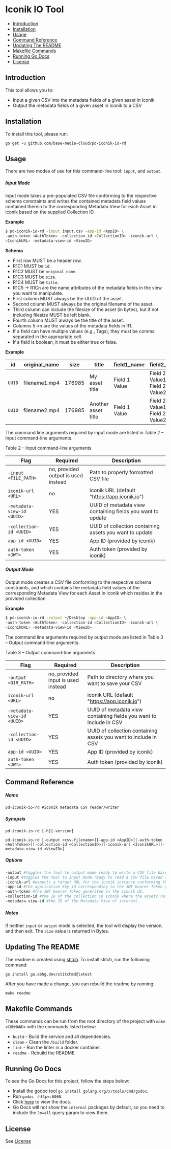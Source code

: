# Iconik IO Tool

- [Introduction](#introduction)
- [Installation](#installation)
- [Usage](#usage)
- [Command Reference](#command-reference)
- [Updating The README](#updating-the-readme)
- [Makefile Commands](#makefile-commands)
- [Running Go Docs](#running-go-docs)
- [License](#license)

## Introduction

This tool allows you to:

- Input a given CSV into the metadata fields of a given asset in Iconik
- Output the metadata fields of a given asset in Iconik to a CSV

## Installation

To install this tool, please run:

`go get -u github.com/base-media-cloud/pd-iconik-io-rd`

## Usage

There are two modes of use for this command-line tool: `input`, and `output`.

##### Input Mode

Input mode takes a pre-populated CSV file conforming to the respective schema constraints and writes the contained metadata field values contained therein to the corresponding Metadata View for each Asset in iconik based on the supplied Collection ID.

<a id="example"></a> **Example**

```bash
$ pd-iconik-io-rd -input input.csv -app-id <AppID> \
-auth-token <AuthToken> -collection-id <CollectionID> -iconik-url \ 
<IconikURL> -metadata-view-id <ViewID>
```

<a id="schema-constraints"></a> **Schema**

- First row MUST be a header row.
- R1C1 MUST be `id`.
- R1C2 MUST be `original_name`.
- R1C3 MUST be `size`.
- R1C4 MUST be `title`.
- R1C5 -> R1Cn are the name attributes of the metadata fields in the view you want to manipulate.
- First column MUST always be the UUID of the asset.
- Second column MUST always be the original filename of the asset.
- Third column can include the filesize of the asset (in bytes), but if not including filesize MUST be left blank.
- Fourth column MUST always be the title of the asset.
- Columns 5->n are the values of the metadata fields in R1.
- If a field can have multiple values (e.g., Tags), they must be comma separated in the appropriate cell.
- If a field is boolean, it must be either true or false.

<a id="example-csv"></a> **Example**

| id     | original_name | size   | title               | field1_name   | field2_name                    | bool_field_name |
|--------|---------------|--------|---------------------|---------------|--------------------------------|-----------------|
| `UUID` | filename1.mp4 | 176985 | My asset title      | Field 1 Value | Field 2 Value1, Field 2 Value2 | `true`          |
| `UUID` | filename2.mp4 | 176985 | Another asset title | Field 1 Value | Field 2 Value1, Field 2 Value2 | `false`         |

The command line arguments required by input mode are listed in Table 2 – Input command-line arguments.

Table 2 – Input command-line arguments

| Flag                       | Required                            | Description                                                |
|----------------------------|-------------------------------------|------------------------------------------------------------|
| `-input <FILE_PATH>`       | no, provided output is used instead | Path to properly formatted CSV file                        |
| `iconik-url <URL>`         | no                                  | iconik URL (default "https://app.iconik.io")               |
| `-metadata-view-id <UUID>` | YES                                 | UUID of metadata view containing fields you want to update |
| `-collection-id <UUID>`    | YES                                 | UUID of collection containing assets you want to update    |
| `app-id <UUID>`            | YES                                 | App ID (provided by iconik)                                |
| `auth-token <JWT>`         | YES                                 | Auth token (provided by iconik)                            |

##### Output Mode

Output mode creates a CSV file conforming to the respective schema constraints, and which contains the metadata field values of the corresponding Metadata View for each Asset in iconik which resides in the provided collection.

<a id="example-1"></a> **Example**

```bash
$ pd-iconik-io-rd -output ~/Desktop -app-id <AppID> \
-auth-token <AuthToken> -collection-id <CollectionID> -iconik-url \ 
<IconikURL> -metadata-view-id <ViewID>
```

The command line arguments required by output mode are listed in Table 3 – Output command-line arguments.

Table 3 – Output command-line arguments

| Flag                       | Required                           | Description                                                        |
|----------------------------|------------------------------------|--------------------------------------------------------------------|
| `-output <DIR_PATH>`       | no, provided input is used instead | Path to directory where you want to save your CSV                  |
| `iconik-url <URL>`         | no                                 | iconik URL (default "https://app.iconik.io")                       |
| `-metadata-view-id <UUID>` | YES                                | UUID of metadata view containing fields you want to include in CSV |
| `-collection-id <UUID>`    | YES                                | UUID of collection containing assets you want to include in CSV    |
| `app-id <UUID>`            | YES                                | App ID (provided by iconik)                                        |
| `auth-token <JWT>`         | YES                                | Auth token (provided by iconik)                                    |

## Command Reference

##### Name

`pd-iconik-io-rd #iconik metadata CSV reader/writer`

##### Synopsis

`pd-iconik-io-rd [-h][-version]`

`pd-iconik-io-rd [-output <csv-filename>][-app-id <AppID>][-auth-token <AuthToken>][-collection-id <CollectionID>][-iconik-url <IconikURL>][-metadata-view-id <ViewID>]`

##### Options

```bash
-output #toggles the tool to output mode ready to write a CSV file based on the supplied flag values.
-input #toggles the tool to input mode ready to read a CSV file based on the supplied flag values.
-iconik-url #expects a target URL for the iconik instance conforming the https URL schema. Default is https://app.iconik.io.
-app-id #the application key id corresponding to the JWT bearer Token generated in the iconik UI.
-auth-token #the JWT bearer Token generated in the iconik UI.
-collection-id #the ID of the collection in iconik where the assets reside.
-metadata-view-id #the ID of the Metadata View of interest.

```

##### Notes

If neither `input` or `output` mode is selected, the tool will display the version, and then exit.
The `size` value is returned in Bytes.

## Updating The README

The readme is created using [stitch](https://github.com/sdomino/stitch). To install stitch, run the following command:

```shell
go install go.abhg.dev/stitchmd@latest
```

After you have made a change, you can rebuild the readme by running:

```shell
make readme
```

## Makefile Commands

These commands can be run from the root directory of the project with `make <COMMAND>` with the commands listed below:

- `build` - Build the service and all dependencies.
- `clean` - Clean the `/build` folder.
- `lint` - Run the linter in a docker container.
- `readme` - Rebuild the README.

## Running Go Docs

To see the Go Docs for this project, follow the steps below:

- Install the godoc tool `go install golang.org/x/tools/cmd/godoc`.
- Run `godoc -http=:6060`.
- Click [here](http://localhost:6060/pkg/github.com/base-media-cloud/pd-iconik-io-rd/?m=all) to view the docs.
- Go Docs will not show the `internal` packages by default, so you need to include the `?m=all` query param to view
  them.

## License

See [License](LICENSE.txt)
